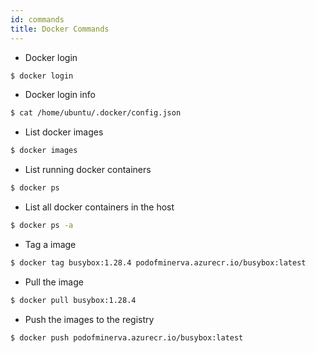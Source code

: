 ```yaml
---
id: commands
title: Docker Commands
---
```



- Docker login
```bash
$ docker login
```
- Docker login info
```bash
$ cat /home/ubuntu/.docker/config.json
```
- List docker images
```bash
$ docker images
```
- List running docker containers
```bash
$ docker ps
```
- List all docker containers in the host
```bash
$ docker ps -a
```
- Tag a image
```bash
$ docker tag busybox:1.28.4 podofminerva.azurecr.io/busybox:latest
```
- Pull the image
```bash
$ docker pull busybox:1.28.4
```
- Push the images to the registry
```bash
$ docker push podofminerva.azurecr.io/busybox:latest
```
